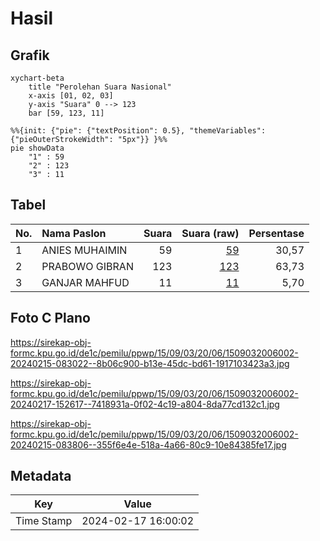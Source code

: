 # Hasil

## Grafik

```mermaid
xychart-beta
    title "Perolehan Suara Nasional"
    x-axis [01, 02, 03]
    y-axis "Suara" 0 --> 123
    bar [59, 123, 11]
```

```mermaid
%%{init: {"pie": {"textPosition": 0.5}, "themeVariables": {"pieOuterStrokeWidth": "5px"}} }%%
pie showData
    "1" : 59
    "2" : 123
    "3" : 11
```

## Tabel

| No. | Nama Paslon    | Suara | Suara (raw) | Persentase |
|:--- |:-------------- | -----:| -----------:| ----------:|
| 1   | ANIES MUHAIMIN | 59    | [59][p-1]   | 30,57      |
| 2   | PRABOWO GIBRAN | 123   | [123][p-2]  | 63,73      |
| 3   | GANJAR MAHFUD  | 11    | [11][p-3]   | 5,70       |


[p-1]: https://github.com/gigit-pemilu/pemilu-2024/blob/main/pilpres/hitung-suara/sub/15-jambi/sub/09-tebo/sub/03-tebo-ulu/sub/2006-rantau-langkap/sub/002-tps/sub/paslon-1.txt
[p-2]: https://github.com/gigit-pemilu/pemilu-2024/blob/main/pilpres/hitung-suara/sub/15-jambi/sub/09-tebo/sub/03-tebo-ulu/sub/2006-rantau-langkap/sub/002-tps/sub/paslon-2.txt
[p-3]: https://github.com/gigit-pemilu/pemilu-2024/blob/main/pilpres/hitung-suara/sub/15-jambi/sub/09-tebo/sub/03-tebo-ulu/sub/2006-rantau-langkap/sub/002-tps/sub/paslon-3.txt

## Foto C Plano

https://sirekap-obj-formc.kpu.go.id/de1c/pemilu/ppwp/15/09/03/20/06/1509032006002-20240215-083022--8b06c900-b13e-45dc-bd61-1917103423a3.jpg

https://sirekap-obj-formc.kpu.go.id/de1c/pemilu/ppwp/15/09/03/20/06/1509032006002-20240217-152617--7418931a-0f02-4c19-a804-8da77cd132c1.jpg

https://sirekap-obj-formc.kpu.go.id/de1c/pemilu/ppwp/15/09/03/20/06/1509032006002-20240215-083806--355f6e4e-518a-4a66-80c9-10e84385fe17.jpg


## Metadata

| Key        | Value               |
| ---------- | ------------------- |
| Time Stamp | 2024-02-17 16:00:02 |



